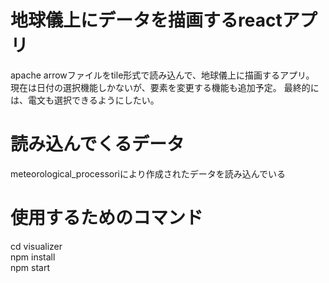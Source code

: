# 地球儀上にデータを描画するreactアプリ

apache arrowファイルをtile形式で読み込んで、地球儀上に描画するアプリ。
現在は日付の選択機能しかないが、要素を変更する機能も追加予定。
最終的には、電文も選択できるようにしたい。

# 読み込んでくるデータ

meteorological_processoriにより作成されたデータを読み込んでいる


# 使用するためのコマンド
cd visualizer<br>
npm install<br>
npm start
